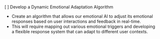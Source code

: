[ ] Develop a Dynamic Emotional Adaptation Algorithm
- Create an algorithm that allows our emotional AI to adjust its emotional responses based on user interactions and feedback in real-time.
- This will require mapping out various emotional triggers and developing a flexible response system that can adapt to different user contexts.